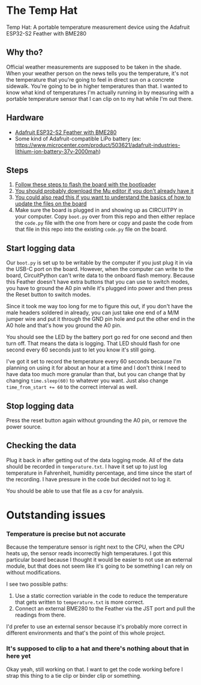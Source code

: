 # The Temp Hat
Temp Hat: A portable temperature measurement device using the Adafruit ESP32-S2 Feather with BME280

## Why tho?

Official weather measurements are supposed to be taken in the shade. When your weather person on the news tells you the temperature, it's not the temperature that you're going to feel in direct sun on a concrete sidewalk. You're going to be in higher temperatures than that. I wanted to know what kind of temperatures I'm actually running in by measuring with a portable temperature sensor that I can clip on to my hat while I'm out there.

## Hardware
* [Adafruit ESP32-S2 Feather with BME280](https://www.adafruit.com/product/5303)
* Some kind of Adafruit-compatible LiPo battery (ex: https://www.microcenter.com/product/503621/adafruit-industries-lithium-ion-battery-37v-2000mah)

## Steps
1. [Follow these steps to flash the board with the bootloader](https://learn.adafruit.com/adafruit-esp32-s2-feather/install-uf2-bootloader)
2. [You should probably download the Mu editor if you don't already have it](https://learn.adafruit.com/adafruit-esp32-s2-feather/installing-mu-editor)
3. [You could also read this if you want to understand the basics of how to update the files on the board](https://learn.adafruit.com/adafruit-esp32-s2-feather/the-circuitpy-drive)
4. Make sure the board is plugged in and showing up as CIRCUITPY in your computer. Copy `boot.py` over from this repo and then either replace the `code.py` file with the one from here or copy and paste the code from that file in this repo into the existing `code.py` file on the board.

## Start logging data
Our `boot.py` is set up to be writable by the computer if you just plug it in via the USB-C port on the board. However, when the computer can write to the board, CircuitPython can't write data to the onboard flash memory. Because this Feather doesn't have extra buttons that you can use to switch modes, you have to ground the A0 pin while it's plugged into power and then press the Reset button to switch modes. 

Since it took me way too long for me to figure this out, if you don't have the male headers soldered in already, you can just take one end of a M/M jumper wire and put it through the GND pin hole and put the other end in the A0 hole and that's how you ground the A0 pin.

You should see the LED by the battery port go red for one second and then turn off. That means the data is logging. That LED should flash for one second every 60 seconds just to let you know it's still going.

I've got it set to record the temperature every 60 seconds because I'm planning on using it for about an hour at a time and I don't think I need to have data too much more granular than that, but you can change that by changing `time.sleep(60)` to whatever you want. Just also change `time_from_start += 60` to the correct interval as well.

## Stop logging data
Press the reset button again without grounding the A0 pin, or remove the power source.

## Checking the data
Plug it back in after getting out of the data logging mode. All of the data should be recorded in `temperature.txt`. I have it set up to just log temperature in Fahrenheit, humidity percentage, and time since the start of the recording. I have pressure in the code but decided not to log it.

You should be able to use that file as a csv for analysis.

# Outstanding issues

### Temperature is precise but not accurate
Because the temperature sensor is right next to the CPU, when the CPU heats up, the sensor reads incorrectly high temperatures. I got this particular board because I thought it would be easier to not use an external module, but that does not seem like it's going to be something I can rely on without modifications.

I see two possible paths:
  1. Use a static correction variable in the code to reduce the temperature that gets written to `temperature.txt` is more correct.
  2. Connect an external BME280 to the Feather via the JST port and pull the readings from there.

I'd prefer to use an external sensor because it's probably more correct in different environments and that's the point of this whole project.

### It's supposed to clip to a hat and there's nothing about that in here yet
Okay yeah, still working on that. I want to get the code working before I strap this thing to a tie clip or binder clip or something.
